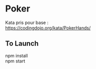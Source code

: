 # Poker
Kata pris pour base :\
https://codingdojo.org/kata/PokerHands/

## To Launch
npm install  
npm start